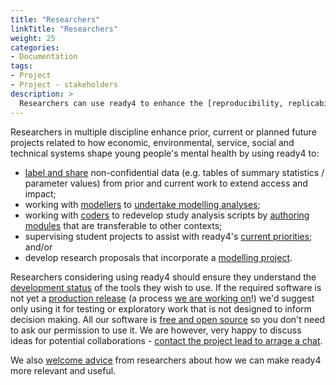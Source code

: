 ```yaml
---
title: "Researchers"
linkTitle: "Researchers"
weight: 25
categories: 
- Documentation
tags:
- Project
- Project - stakeholders
description: >
  Researchers can use ready4 to enhance the [reproducibility, replicability](/docs/getting-started/concepts/reproducible-replicable-generalisable/) and [transferability](/docs/getting-started/concepts/transferable/) of their work.
---
```


Researchers in multiple discipline enhance prior, current or planned future projects related to how economic, environmental, service, social and technical systems shape young people's mental health by using ready4 to:

- [label and share](/docs/datasets/authoring-data/) non-confidential data (e.g. tables of summary statistics / parameter values) from prior and current work to extend access and impact;
- working with [modellers](/docs/getting-started/users/modeller/) to [undertake modelling analyses](/docs/contribution-guidelines/priorities/apply/); 
- working with [coders](/docs/getting-started/users/modeller/) to redevelop study analysis scripts by [authoring modules](/docs/model/authoring-modules/) that are transferable to other contexts;
- supervising student projects to assist with ready4's [current priorities](/docs/contribution-guidelines/priorities/); and/or
- develop research proposals that incorporate a [modelling project](/docs/getting-started/concepts/project/).

Researchers considering using ready4 should ensure they understand the [development status](/docs/getting-started/software/status/) of the tools they wish to use. If the required software is not yet a [production release](/docs/getting-started/software/status/production-releases/) (a process [we are working on](/docs/contribution-guidelines/priorities/launch/)!) we'd suggest only using it for testing or exploratory work that is not designed to inform decision making. All our software is [free and open source](/docs/getting-started/software/terms/) so you don't need to ask our permission to use it. We are however, very happy to discuss ideas for potential collaborations - [contact the project lead to arrage a chat](https://mph-economist.netlify.app/#contact).

We also [welcome advice](/docs/contribution-guidelines/contribution-types/advisory/) from researchers about how we can make ready4 more relevant and useful.


